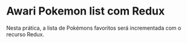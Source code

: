 # Awari Pokemon list com Redux

Nesta prática, a lista de Pokémons favoritos será incrementada com o recurso Redux.
